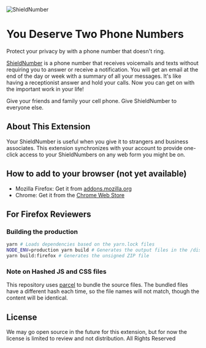 ![ShieldNumber](images/cws/marquee-promo.png)
# You Deserve Two Phone Numbers

Protect your privacy by with a phone number that doesn't ring. 

[ShieldNumber](https://shieldnumber.com) is a phone number that receives voicemails and texts without requiring you to answer or receive a notification. You will get an email at the end of the day or week with a summary of all your messages. It's like having a receptionist answer and hold your calls. Now you can get on with the important work in your life! 

Give your friends and family your cell phone. Give ShieldNumber to everyone else. 

## About This Extension
Your ShieldNumber is useful when you give it to strangers and business associates. This extension synchronizes with your account to provide one-click access to your ShieldNumbers on any web form you might be on. 

## How to add to your browser (not yet available)
* Mozilla Firefox: Get it from [addons.mozilla.org](https://addons.mozilla.org/en-US/firefox/addon/ZZZZZZZZZZZZZ/)
* Chrome: Get it from the [Chrome Web Store](https://chrome.google.com/webstore/detail/XXXXXXXX/YYYYYYYYYYYYYYYY)

## For Firefox Reviewers
### Building the production 
```bash
yarn # Loads dependencies based on the yarn.lock files
NODE_ENV=production yarn build # Generates the output files in the /distribution directory
yarn build:firefox # Generates the unsigned ZIP file
```
### Note on Hashed JS and CSS files
This repository uses [parcel](https://parceljs.org) to bundle the source files. The bundled files have a different hash each time, so the file names will not match, though the content will be identical.

## License
We may go open source in the future for this extension, but for now the license is limited to review and not distribution. All Rights Reserved 